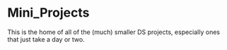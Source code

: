 # Mini_Projects
This is the home of all of the (much) smaller DS projects, especially ones that just take a day or two. 
